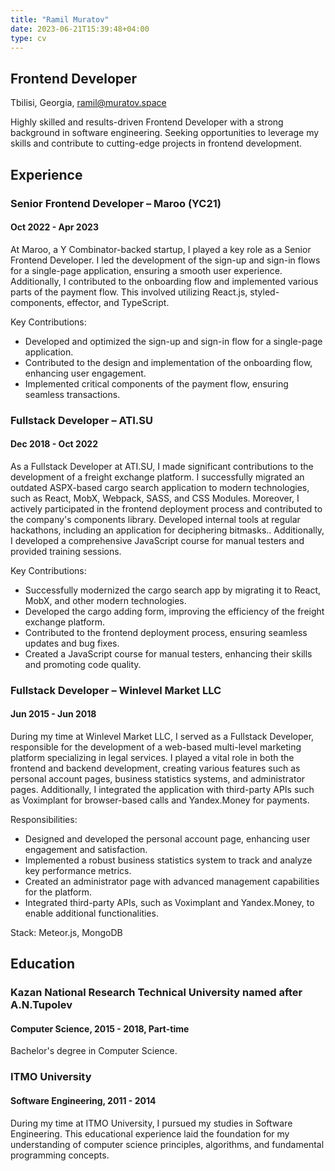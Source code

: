 ```yaml
---
title: "Ramil Muratov"
date: 2023-06-21T15:39:48+04:00
type: cv
---
```


## Frontend Developer

Tbilisi, Georgia, ramil@muratov.space

Highly skilled and results-driven Frontend Developer with a strong background in software engineering. Seeking opportunities to leverage my skills and contribute to cutting-edge projects in frontend development.

## Experience

### Senior Frontend Developer – Maroo (YC21)

#### Oct 2022 - Apr 2023

At Maroo, a Y Combinator-backed startup, I played a key role as a Senior Frontend Developer. I led the development of the sign-up and sign-in flows for a single-page application, ensuring a smooth user experience. Additionally, I contributed to the onboarding flow and implemented various parts of the payment flow. This involved utilizing React.js, styled-components, effector, and TypeScript.

Key Contributions:

- Developed and optimized the sign-up and sign-in flow for a single-page application.
- Contributed to the design and implementation of the onboarding flow, enhancing user engagement.
- Implemented critical components of the payment flow, ensuring seamless transactions.

### Fullstack Developer – ATI.SU

#### Dec 2018 - Oct 2022

As a Fullstack Developer at ATI.SU, I made significant contributions to the development of a freight exchange platform. I successfully migrated an outdated ASPX-based cargo search application to modern technologies, such as React, MobX, Webpack, SASS, and CSS Modules. Moreover, I actively participated in the frontend deployment process and contributed to the company's components library. Developed internal tools at regular hackathons, including an application for deciphering bitmasks.. Additionally, I developed a comprehensive JavaScript course for manual testers and provided training sessions. 

Key Contributions:

- Successfully modernized the cargo search app by migrating it to React, MobX, and other modern technologies.
- Developed the cargo adding form, improving the efficiency of the freight exchange platform.
- Contributed to the frontend deployment process, ensuring seamless updates and bug fixes.
- Created a JavaScript course for manual testers, enhancing their skills and promoting code quality.

### Fullstack Developer – Winlevel Market LLC

#### Jun 2015 - Jun 2018

During my time at Winlevel Market LLC, I served as a Fullstack Developer, responsible for the development of a web-based multi-level marketing platform specializing in legal services. I played a vital role in both the frontend and backend development, creating various features such as personal account pages, business statistics systems, and administrator pages. Additionally, I integrated the application with third-party APIs such as Voximplant for browser-based calls and Yandex.Money for payments.

Responsibilities:

- Designed and developed the personal account page, enhancing user engagement and satisfaction.
- Implemented a robust business statistics system to track and analyze key performance metrics.
- Created an administrator page with advanced management capabilities for the platform.
- Integrated third-party APIs, such as Voximplant and Yandex.Money, to enable additional functionalities.

Stack: Meteor.js, MongoDB

## Education

### Kazan National Research Technical University named after A.N.Tupolev

#### Computer Science, 2015 - 2018, Part-time

Bachelor's degree in Computer Science.

### ITMO University

#### Software Engineering, 2011 - 2014

During my time at ITMO University, I pursued my studies in Software Engineering. This educational experience laid the foundation for my understanding of computer science principles, algorithms, and fundamental programming concepts.
